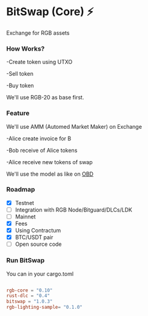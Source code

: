# BitSwap (Core) ⚡

Exchange for RGB assets

### How Works?

-Create token using UTXO

-Sell token

-Buy token

We'll use RGB-20 as base first.

### Feature

We'll use AMM (Automed Market Maker) on Exchange

-Alice create invoice for B

-Bob receive of Alice tokens 

-Alice receive new tokens of swap

We'll use the model as like on [OBD](https://github.com/omnilaboratory/OmniBOLT-spec/blob/master/OmniBOLT-06-Automatic-Market-Maker-and-DEX.md)

### Roadmap

- [X] Testnet
- [ ] Integration with RGB Node/Bitguard/DLCs/LDK
- [ ] Mainnet
- [x] Fees
- [X] Using Contractum
- [X] BTC/USDT pair
- [ ] Open source code

### Run BitSwap

You can in your cargo.toml

```cargo.toml

rgb-core = "0.10"
rust-dlc = "0.4"
bitswap = "1.0.3"
rgb-lighting-sample= "0.1.0"

